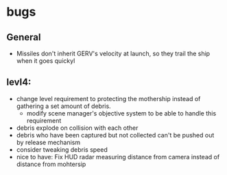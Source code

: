 # bugs
## General
  - Missiles don't inherit GERV's velocity at launch, so they trail the ship when it goes quickyl

## levl4:
  - change level requirement to protecting the mothership instead of gathering a set amount of debris.
    - modify scene manager's objective system to be able to handle this requirement
  - debris explode on collision with each other
  - debris who have been captured but not collected can't be pushed out by release mechanism
  - consider tweaking debris speed
  - nice to have: Fix HUD radar measuring distance from camera instead of distance from mohtersip
